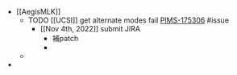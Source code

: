 - [[AegisMLK]]
	- TODO [[UCSI]] get alternate modes fail [PIMS-175306](https://jira.cpg.dell.com/browse/PIMS-175306) #issue
		- [[Nov 4th, 2022]] submit JIRA
			- 補patch
			-
	-
-
